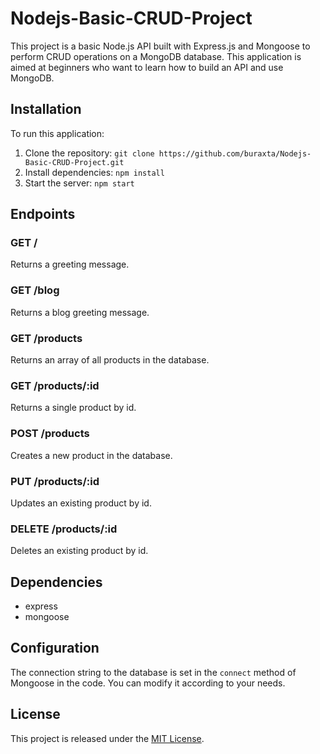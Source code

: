 # Nodejs-Basic-CRUD-Project

This project is a basic Node.js API built with Express.js and Mongoose to perform CRUD operations on a MongoDB database. This application is aimed at beginners who want to learn how to build an API and use MongoDB.
## Installation

To run this application:

1. Clone the repository: `git clone https://github.com/buraxta/Nodejs-Basic-CRUD-Project.git`
2. Install dependencies: `npm install`
3. Start the server: `npm start`

## Endpoints

### GET /

Returns a greeting message.

### GET /blog

Returns a blog greeting message.

### GET /products

Returns an array of all products in the database.

### GET /products/:id

Returns a single product by id.

### POST /products

Creates a new product in the database.

### PUT /products/:id

Updates an existing product by id.

### DELETE /products/:id

Deletes an existing product by id.

## Dependencies

- express
- mongoose

## Configuration

The connection string to the database is set in the `connect` method of Mongoose in the code. You can modify it according to your needs.

## License

This project is released under the [MIT License](https://opensource.org/licenses/MIT).
